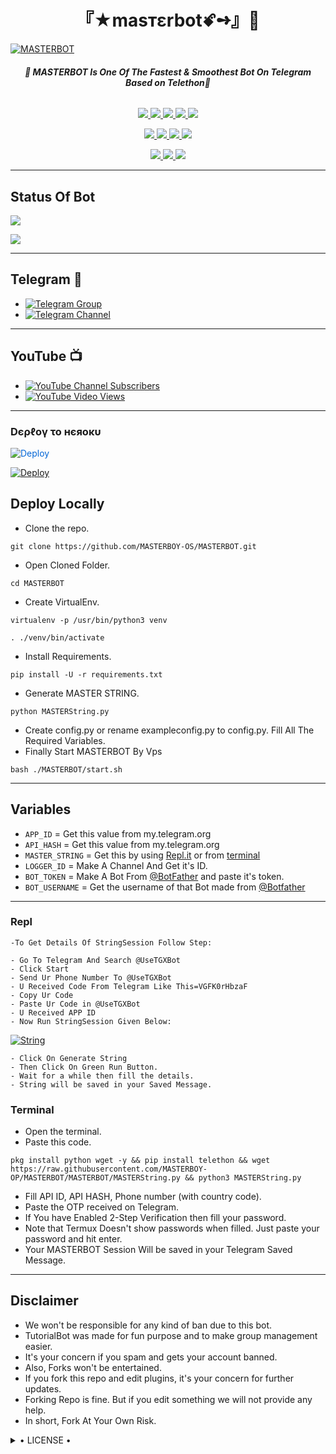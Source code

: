 <h1 align="center">
<b> 『★m‌a‌ѕᴛεr‌b‌o‌t‌ꗄ➺』💫 </b>
</h1>

[![MASTERBOT](https://telegra.ph/file/98f0a683ab487515a7ce2.jpg)](https://github.com/MASTER-OS/MASTERBOT)

<h6 align="center">
  <b>💫 MASTERBOT Is One Of The Fastest & Smoothest Bot On Telegram Based on Telethon💫</b>
</h6>

<p align="center">
<a href="https://github.com/MASTER-OS/MASTERBOT" alt="GitHub closed issues"> <img src="https://img.shields.io/github/issues-closed-raw/MASTER-OS/MASTERBOT?style=flat&logo=github&color=success" /> </a>
<a href="https://github.com/MASTER-OS/MASTERBOT/graphs/contributors" alt="GitHub contributors"> <img src="https://img.shields.io/github/contributors/MASTER-OS/MASTERBOT?style=flat&logo=github" /> </a>
<a href="https://github.com/MASTER-OS/MASTERBOT/network/members" alt="GitHub forks"> <img src="https://img.shields.io/github/forks/MASTER-OS/MASTERBOT?label=Forks&logo=github" /> </a>
<a href="https://github.com/MASTER-OS/MASTERBOT" alt="GitHub closed pull requests"> <img src="https://img.shields.io/github/issues-pr-closed-raw/MASTER-OS/MASTERBOT?color=success" /> </a>
<a href="https://github.com/MASTER-OS/MASTERBOT" alt="GitHub issues"> <img src="https://img.shields.io/github/issues-raw/MASTER-OS/MASTERBOT?style=flat&logo=github&color=yellow" /> </a>
</p>
<p align="center">
<a href="https://www.python.org/" alt="made-with-python"> <img src="https://img.shields.io/badge/Made%20with-Python-1f425f.svg?style=flat&logo=python&color=blue" /> </a>
<a href="https://github.com/MASTER-OS/MASTERBOT" alt="Docker!"> <img src="https://aleen42.github.io/badges/src/docker.svg" /> </a>
<a href="https://github.com/MASTER-OS/MASTERBOT" alt="GitHub repo size"> <img src="https://img.shields.io/github/repo-size/MASTER-OS/MASTERBOT" /> </a>
<a href="https://github.com/MASTER-OS/MASTERBOT/blob/master/LICENSE" alt="GPLv3 license"> <img src="https://img.shields.io/badge/License-GPLv3-blue.svg" /> </a>
</p>
<p align="center">
<a href="https://t.me/master_userbot" alt="Telegram!"> <img src="https://aleen42.github.io/badges/src/telegram.svg" /> </a>
<a href="https://github.com/MASTER-OS/MASTERBOT/graphs/commit-activity" alt="Maintenance"> <img src="https://img.shields.io/badge/Maintained%3F-yes-green.svg" /> </a>
<a href="https://makeapullrequest.com" alt="PRs Welcome"> <img src="https://img.shields.io/badge/PRs-welcome-brightgreen.svg?style=flat-square" /> </a>
</p>

------
## Status Of Bot 
<p align="left">
    <a href="https://github.com/MASTER-OS/MASTERBOT/network/members"><img src="https://img.shields.io/github/forks/MASTER-OS/MASTERBOT?label=Forks&logoColor=Black&style=social"></a><p align="left"><a href="https://github.com/MASTER-OS/MASTERBOT/stargazers"><img src="https://img.shields.io/github/stars/MASTER-OS/MASTERBOT?logoColor=Blue&style=social"></a><p align="left"><a href="https://github.com/MASTER-OS/MASTERBOT"></a><p align="left"><a href="https://github.com/MASTER-OS/MASTERBOT?"></a>

------
## Telegram 🏪
- [![Telegram Group](https://img.shields.io/badge/Telegram-Group-brightgreen)](https://t.me/master_userbot)
- [![Telegram Channel](https://img.shields.io/badge/Telegram-Channel-brightgreen)](https://t.me/official_masterbot)

------
## YouTube 📺
- [![YouTube Channel Subscribers](https://img.shields.io/youtube/channel/subscribers/UCvp8PY25PTRhFDZjLv3sVfg?style=social)](https://youtube.com/channel/UCvp8PY25PTRhFDZjLv3sVfg)
- [![YouTube Video Views](https://img.shields.io/youtube/views/9dQgdUJfk_k?label=Tutorial+•+Heroku+•&style=social)](https://youtu.be/9dQgdUJfk_k)

------------
<h3> Dєρℓογ το нєяοκυ </h3>

<a href="https://dashboard.heroku.com/new?button-url=https%3A%2F%2Fgithub.com%2FMASTER-OS%2FMASTERBOT&template=https%3A%2F%2Fgithub.com%2FMASTER-OS%2FMASTERBOT" rel="nofollow" style="background-color: initial; box-sizing: border-box; color: #0366d6; text-decoration-line: none;"><img alt="Deploy" data-canonical-src="https://www.herokucdn.com/deploy/button.svg" src="https://camo.githubusercontent.com/83b0e95b38892b49184e07ad572c94c8038323fb/68747470733a2f2f7777772e6865726f6b7563646e2e636f6d2f6465706c6f792f627574746f6e2e737667" style="border-style: none; box-sizing: initial; max-width: 100%;" /></a></div>
</a>


[![Deploy](https://te.legra.ph/file/d055534b5a705b70f4f7c.jpg)](https://dashboard.heroku.com/new?button-url=https%3A%2F%2Fgithub.com%2FMASTER-OS%2FMASTERBOT&template=https%3A%2F%2Fgithub.com%2FMASTER-OS%2FMASTERBOT)

## Deploy Locally

- Clone the repo. 

`git clone https://github.com/MASTERBOY-OS/MASTERBOT.git`
- Open Cloned Folder.

`cd MASTERBOT`
- Create VirtualEnv.

`virtualenv -p /usr/bin/python3 venv`

`. ./venv/bin/activate`
- Install Requirements.

`pip install -U -r requirements.txt`
- Generate MASTER STRING.

`python MASTERString.py`
- Create config.py or rename exampleconfig.py to config.py. Fill All The Required Variables.
- Finally Start MASTERBOT By Vps

`bash ./MASTERBOT/start.sh`

---------

## Variables

- `APP_ID`  =  Get this value from my.telegram.org
- `API_HASH`  =  Get this value from my.telegram.org
- `MASTER_STRING`  =  Get this by using [Repl.it](#Repl) or from [terminal](#Terminal)
- `LOGGER_ID`  =  Make A Channel And Get it's ID.
- `BOT_TOKEN`  =  Make A Bot From [@BotFather](https://t.me/botfather) and paste it's token.
- `BOT_USERNAME`  =  Get the username of that Bot made from [@Botfather](https://t.me/botfather)

------
### Repl


    -To Get Details Of StringSession Follow Step: 

    - Go To Telegram And Search @UseTGXBot
    - Click Start
    - Send Ur Phone Number To @UseTGXBot
    - U Received Code From Telegram Like This=VGFK0rHbzaF
    - Copy Ur Code
    - Paste Ur Code in @UseTGXBot
    - U Received APP ID
    - Now Run StringSession Given Below:
   

[![String](https://telegra.ph/file/c6f3a7e88c23f17b4303d.jpg )](https://replit.com/@DEVILBOTOP/MASTERBOT) 

    - Click On Generate String
    - Then Click On Green Run Button.
    - Wait for a while then fill the details.
    - String will be saved in your Saved Message.


### Terminal
- Open the terminal.
- Paste this code.

`pkg install python wget -y && pip install telethon && wget https://raw.githubusercontent.com/MASTERBOY-OP/MASTERBOT/MASTERBOT/MASTERString.py && python3 MASTERString.py`
- Fill API ID, API HASH, Phone number (with country code).
- Paste the OTP received on Telegram.
- If You have Enabled 2-Step Verification then fill your password.
- Note that Termux Doesn't show passwords when filled. Just paste your password and hit enter.
- Your MASTERBOT Session Will be saved in your Telegram Saved Message.


------
## Disclaimer
- We won't be responsible for any kind of ban due to this bot.
- TutorialBot was made for fun purpose and to make group management easier.
- It's your concern if you spam and gets your account banned.
- Also, Forks won't be entertained.
- If you fork this repo and edit plugins, it's your concern for further updates.
- Forking Repo is fine. But if you edit something we will not provide any help.
- In short, Fork At Your Own Risk.

<details>

  <summary> • LICENSE • </summary>

![](https://www.gnu.org/graphics/gplv3-or-later.png)

MASTER-OS

Poject [MASTERBOT](https://github.com/MASTER-OS/MASTERBOT) is free software: you can redistribute it and/or modify

it under the terms of the GNU General Public License as published by

the Free Software Foundation, either version 3 of the License, or

(at your option) any later version.

This program is distributed in the hope that it will be useful,

but WITHOUT ANY WARRANTY; without even the implied warranty of

MERCHANTABILITY or FITNESS FOR A PARTICULAR PURPOSE.  See the

GNU General Public License for more details.

You should have received a copy of the GNU General Public License

along with this program. If not, see <https://www.gnu.org/licenses/>.

</details>
